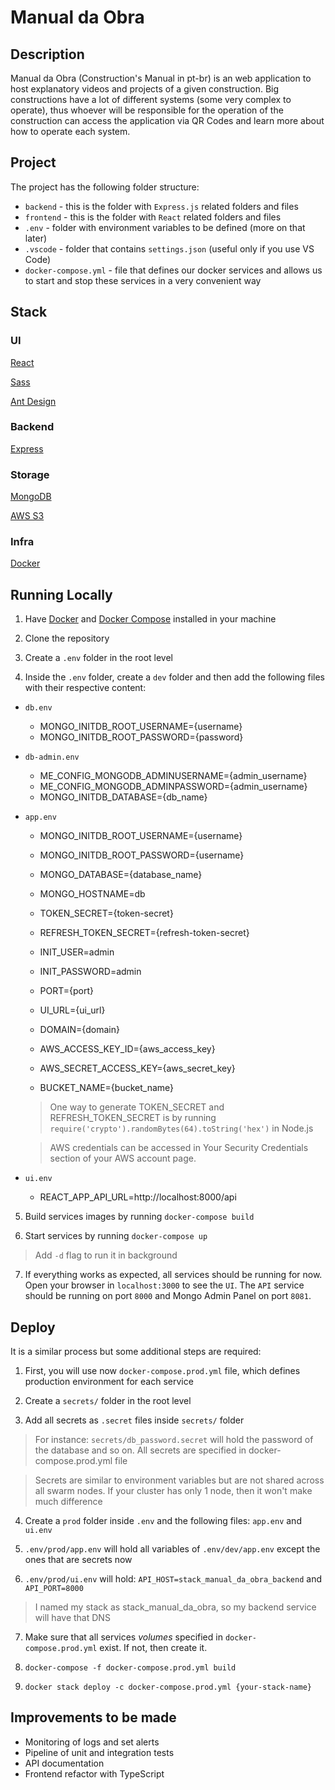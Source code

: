 # Manual da Obra

## Description
Manual da Obra (Construction's Manual in pt-br) is an web application to host explanatory videos and projects of a given construction. Big constructions have a lot of different systems (some very complex to operate), thus whoever will be responsible for the operation of the construction can access the application via QR Codes and learn more about how to operate each system.

## Project
The project has the following folder structure:

- `backend` - this is the folder with `Express.js` related folders and files
- `frontend` - this is the folder with `React` related folders and files
- `.env` - folder with environment variables to be defined (more on that later)
- `.vscode` - folder that contains `settings.json` (useful only if you use VS Code)
- `docker-compose.yml` - file that defines our docker services and allows us to start and stop these services in a very convenient way

## Stack

### UI
[React](https://reactjs.org/)

[Sass](https://sass-lang.com/)

[Ant Design](https://ant.design/docs/react/introduce)

### Backend
[Express](https://expressjs.com/)

### Storage
[MongoDB](https://www.mongodb.com/)

[AWS S3](https://aws.amazon.com/s3/)

### Infra
[Docker](https://docs.docker.com/)

## Running Locally
1. Have [Docker](https://docs.docker.com/get-docker/) and [Docker Compose](https://docs.docker.com/compose/install/) installed in your machine

2. Clone the repository

3. Create a `.env` folder in the root level

4. Inside the `.env` folder, create a `dev` folder and then add the following files with their respective content:

- `db.env`

  - MONGO_INITDB_ROOT_USERNAME={username}
  - MONGO_INITDB_ROOT_PASSWORD={password}

- `db-admin.env`

  - ME_CONFIG_MONGODB_ADMINUSERNAME={admin_username}
  - ME_CONFIG_MONGODB_ADMINPASSWORD={admin_username}
  - MONGO_INITDB_DATABASE={db_name}

- `app.env`

  - MONGO_INITDB_ROOT_USERNAME={username}
  - MONGO_INITDB_ROOT_PASSWORD={username}

  - MONGO_DATABASE={database_name}
  - MONGO_HOSTNAME=db

  - TOKEN_SECRET={token-secret}
  - REFRESH_TOKEN_SECRET={refresh-token-secret}

  - INIT_USER=admin
  - INIT_PASSWORD=admin

  - PORT={port}
  - UI_URL={ui_url}
  - DOMAIN={domain}

  - AWS_ACCESS_KEY_ID={aws_access_key}
  - AWS_SECRET_ACCESS_KEY={aws_secret_key}
  - BUCKET_NAME={bucket_name}

  > One way to generate TOKEN_SECRET and REFRESH_TOKEN_SECRET is by running `require('crypto').randomBytes(64).toString('hex')` in Node.js

  > AWS credentials can be accessed in Your Security Credentials section of your AWS account page.

- `ui.env`

  - REACT_APP_API_URL=http://localhost:8000/api

5. Build services images by running `docker-compose build`

6. Start services by running `docker-compose up`

> Add `-d` flag to run it in background

7. If everything works as expected, all services should be running for now. Open your browser in `localhost:3000` to see the `UI`. The `API` service should be running on port `8000` and Mongo Admin Panel on port `8081`.


## Deploy

It is a similar process but some additional steps are required:
  1. First, you will use now `docker-compose.prod.yml` file, which defines production environment for each service

  2. Create a `secrets/` folder in the root level

  3. Add all secrets as `.secret` files inside `secrets/` folder

  > For instance: `secrets/db_password.secret` will hold the password of the database and so on. All secrets are specified in docker-compose.prod.yml file

  > Secrets are similar to environment variables but are not shared across all swarm nodes. If your cluster has only 1 node, then it won't make much difference

  4. Create a `prod` folder inside `.env` and the following files: `app.env` and `ui.env`

  5. `.env/prod/app.env` will hold all variables of `.env/dev/app.env` except the ones that are secrets now

  6. `.env/prod/ui.env` will hold: `API_HOST=stack_manual_da_obra_backend` and `API_PORT=8000`

  > I named my stack as stack_manual_da_obra, so my backend service will have that DNS

  7. Make sure that all services _volumes_ specified in `docker-compose.prod.yml` exist. If not, then create it.

  8. `docker-compose -f docker-compose.prod.yml build`

  9. `docker stack deploy -c docker-compose.prod.yml {your-stack-name}`


## Improvements to be made

- Monitoring of logs and set alerts
- Pipeline of unit and integration tests
- API documentation
- Frontend refactor with TypeScript
